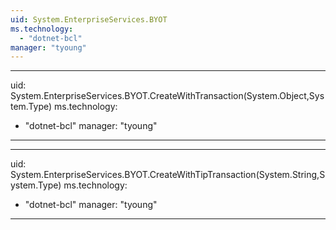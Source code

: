 ```yaml
---
uid: System.EnterpriseServices.BYOT
ms.technology: 
  - "dotnet-bcl"
manager: "tyoung"
---
```


---
uid: System.EnterpriseServices.BYOT.CreateWithTransaction(System.Object,System.Type)
ms.technology: 
  - "dotnet-bcl"
manager: "tyoung"
---

---
uid: System.EnterpriseServices.BYOT.CreateWithTipTransaction(System.String,System.Type)
ms.technology: 
  - "dotnet-bcl"
manager: "tyoung"
---
